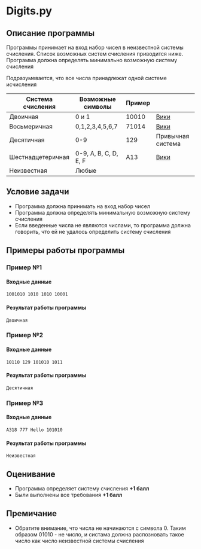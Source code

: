 # Digits.py

## Описание программы

Программы принимает на вход набор чисел в неизвестной системы счисления. Список возможных систем счисления приводится ниже. Программа должна определять минимально возможную систему счисления 

Подразумевается, что все числа принадлежат одной системе исчисления

| Система счисления | Возможные символы     | Пример |                                                                           |
|-------------------|-----------------------|--------|---------------------------------------------------------------------------|
| Двоичная          | 0 и 1                 | 10010  | [Вики](https://ru.wikipedia.org/wiki/Двоичная_система_счисления)          |
| Восьмеричная      | 0,1,2,3,4,5,6,7       | 71014  | [Вики](https://ru.wikipedia.org/wiki/Восьмеричная_система_счисления)      |
| Десятичная        | 0-9                   | 129    | Привычная система                                                         |
| Шестнадцетеричная | 0-9, A, B, C, D, E, F | A13    | [Вики](https://ru.wikipedia.org/wiki/Шестнадцатеричная_система_счисления) |
| Неизвестная       | Любые                 |        |                                                                           |

## Условие задачи

- Программа должна принимать на вход набор чисел
- Программа должна определять минимальную возможную систему счисления
- Если введенные числа не являются числами, то программа должна говорить, что ей не удалось определить систему счисления

## Примеры работы программы

### Пример №1

#### Входные данные

```
1001010 1010 1010 10001
```

#### Результат работы программы

```
Двоичная
```

### Пример №2

#### Входные данные

```
10110 129 101010 1011
```

#### Результат работы программы

```
Десятичная
```

### Пример №3

#### Входные данные

```
A318 777 Hello 101010
```

#### Результат работы программы

```
Неизвестная
```

## Оценивание

- Программа определяет систему счисления __+1 балл__
- Были выполнены все требования __+1 балл__

## Премичание

- Обратите внимание, что числа не начинаются с символа 0. Таким образом 01010 - не число, и систама должна распозновать такое число как число неизвестной системы счисления